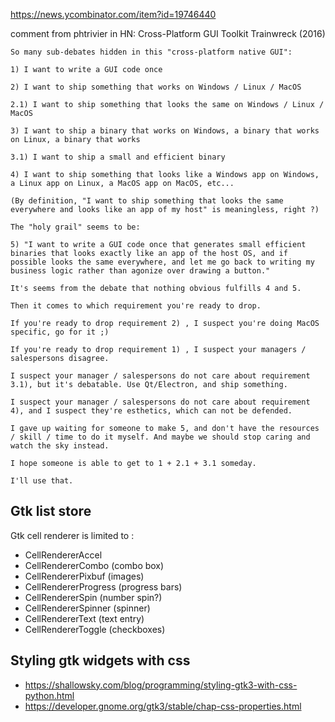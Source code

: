 https://news.ycombinator.com/item?id=19746440

comment from phtrivier in HN: Cross-Platform GUI Toolkit Trainwreck (2016)

```
So many sub-debates hidden in this "cross-platform native GUI":

1) I want to write a GUI code once

2) I want to ship something that works on Windows / Linux / MacOS

2.1) I want to ship something that looks the same on Windows / Linux / MacOS

3) I want to ship a binary that works on Windows, a binary that works on Linux, a binary that works

3.1) I want to ship a small and efficient binary

4) I want to ship something that looks like a Windows app on Windows, a Linux app on Linux, a MacOS app on MacOS, etc...

(By definition, "I want to ship something that looks the same everywhere and looks like an app of my host" is meaningless, right ?)

The "holy grail" seems to be:

5) "I want to write a GUI code once that generates small efficient binaries that looks exactly like an app of the host OS, and if possible looks the same everywhere, and let me go back to writing my business logic rather than agonize over drawing a button."

It's seems from the debate that nothing obvious fulfills 4 and 5.

Then it comes to which requirement you're ready to drop.

If you're ready to drop requirement 2) , I suspect you're doing MacOS specific, go for it ;)

If you're ready to drop requirement 1) , I suspect your managers / salespersons disagree.

I suspect your manager / salespersons do not care about requirement 3.1), but it's debatable. Use Qt/Electron, and ship something.

I suspect your manager / salespersons do not care about requirement 4), and I suspect they're esthetics, which can not be defended.

I gave up waiting for someone to make 5, and don't have the resources / skill / time to do it myself. And maybe we should stop caring and watch the sky instead.

I hope someone is able to get to 1 + 2.1 + 3.1 someday.

I'll use that.
```

## Gtk list store

Gtk cell renderer is limited to :
- CellRendererAccel
- CellRendererCombo (combo box)
- CellRendererPixbuf (images)
- CellRendererProgress (progress bars)
- CellRendererSpin (number spin?)
- CellRendererSpinner (spinner)
- CellRendererText (text entry)
- CellRendererToggle (checkboxes)

## Styling gtk widgets with css
- https://shallowsky.com/blog/programming/styling-gtk3-with-css-python.html
- https://developer.gnome.org/gtk3/stable/chap-css-properties.html
